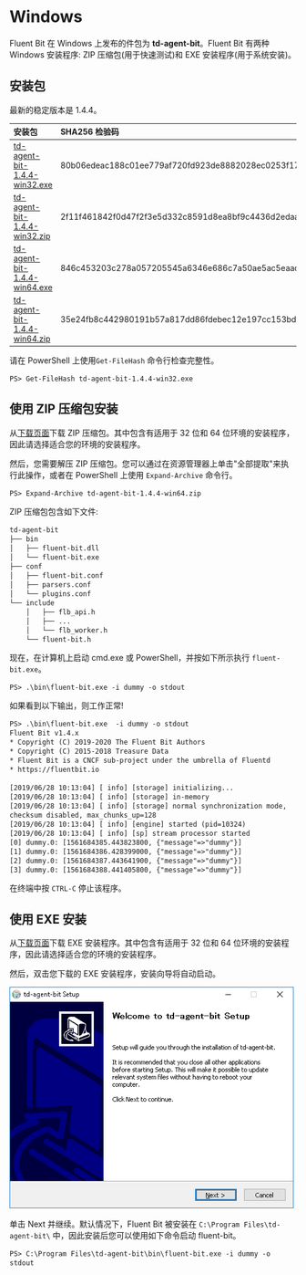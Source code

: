 # Windows

Fluent Bit 在 Windows 上发布的件包为 **td-agent-bit**。Fluent Bit 有两种 Windows 安装程序: ZIP 压缩包\(用于快速测试\)和 EXE 安装程序\(用于系统安装\)。

## 安装包 <a id="installation-packages"></a>

最新的稳定版本是 1.4.4。

| 安装包 | SHA256 检验码 |
| :--- | :--- |
| [td-agent-bit-1.4.4-win32.exe](https://fluentbit.io/releases/1.4/td-agent-bit-1.4.4-win32.exe) | 80b06edeac188c01ee779af720fd923de8882028ec0253f172f74ad90634e2f1 |
| [td-agent-bit-1.4.4-win32.zip](https://fluentbit.io/releases/1.4/td-agent-bit-1.4.4-win32.zip) | 2f11f461842f0d47f2f3e5d332c8591d8ea8bf9c4436d2edaa794d750e83fd4e |
| [td-agent-bit-1.4.4-win64.exe](https://fluentbit.io/releases/1.4/td-agent-bit-1.4.4-win64.exe) | 846c453203c278a057205545a6346e686c7a50ae5ac5eaac64ffc65328853480 |
| [td-agent-bit-1.4.4-win64.zip](https://fluentbit.io/releases/1.4/td-agent-bit-1.4.4-win64.zip) | 35e24fb8c442980191b57a817dd86fdebec12e197cc153bd2aaf659dcf0a5b12 |

请在 PowerShell 上使用`Get-FileHash` 命令行检查完整性。

```text
PS> Get-FileHash td-agent-bit-1.4.4-win32.exe
```

## 使用 ZIP 压缩包安装 <a id="installing-from-zip-archive"></a>

从[下载页面](https://fluentbit.io/)下载 ZIP 压缩包。其中包含有适用于 32 位和 64 位环境的安装程序，因此请选择适合您的环境的安装程序。

然后，您需要解压 ZIP 压缩包。您可以通过在资源管理器上单击"全部提取"来执行此操作，或者在 PowerShell 上使用 `Expand-Archive` 命令行。

```text
PS> Expand-Archive td-agent-bit-1.4.4-win64.zip
```

ZIP 压缩包包含如下文件:

```text
td-agent-bit
├── bin
│   ├── fluent-bit.dll
│   └── fluent-bit.exe
├── conf
│   ├── fluent-bit.conf
│   ├── parsers.conf
│   └── plugins.conf
└── include
    │   ├── flb_api.h
    │   ├── ...
    │   └── flb_worker.h
    └── fluent-bit.h
```

现在，在计算机上启动 cmd.exe 或 PowerShell，并按如下所示执行 `fluent-bit.exe`。

```text
PS> .\bin\fluent-bit.exe -i dummy -o stdout
```

如果看到以下输出，则工作正常!

```text
PS> .\bin\fluent-bit.exe  -i dummy -o stdout
Fluent Bit v1.4.x
* Copyright (C) 2019-2020 The Fluent Bit Authors
* Copyright (C) 2015-2018 Treasure Data
* Fluent Bit is a CNCF sub-project under the umbrella of Fluentd
* https://fluentbit.io

[2019/06/28 10:13:04] [ info] [storage] initializing...
[2019/06/28 10:13:04] [ info] [storage] in-memory
[2019/06/28 10:13:04] [ info] [storage] normal synchronization mode, checksum disabled, max_chunks_up=128
[2019/06/28 10:13:04] [ info] [engine] started (pid=10324)
[2019/06/28 10:13:04] [ info] [sp] stream processor started
[0] dummy.0: [1561684385.443823800, {"message"=>"dummy"}]
[1] dummy.0: [1561684386.428399000, {"message"=>"dummy"}]
[2] dummy.0: [1561684387.443641900, {"message"=>"dummy"}]
[3] dummy.0: [1561684388.441405800, {"message"=>"dummy"}]
```

在终端中按 `CTRL-C` 停止该程序。

## 使用 EXE 安装

从[下载页面](https://fluentbit.io/)下载 EXE 安装程序。其中包含有适用于 32 位和 64 位环境的安装程序，因此请选择适合您的环境的安装程序。

然后，双击您下载的 EXE 安装程序，安装向导将自动启动。

![](../.gitbook/assets/windows_installer.png)

单击 Next 并继续。默认情况下，Fluent Bit 被安装在 `C:\Program Files\td-agent-bit\` 中，因此安装后您可以使用如下命令启动 fluent-bit。

```text
PS> C:\Program Files\td-agent-bit\bin\fluent-bit.exe -i dummy -o stdout
```

